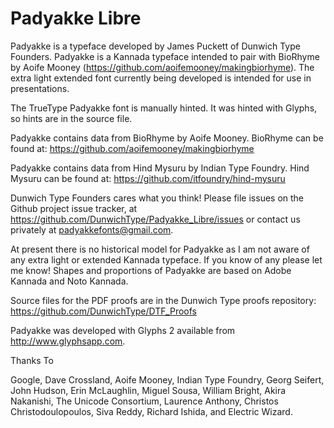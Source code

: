 # Padyakke Libre

Padyakke is a typeface developed by James Puckett of Dunwich Type Founders. Padyakke is a Kannada typeface intended to pair with BioRhyme by Aoife Mooney (https://github.com/aoifemooney/makingbiorhyme). The extra light extended font currently being developed is intended for use in presentations. 

The TrueType Padyakke font is manually hinted. It was hinted with Glyphs, so hints are in the source file.

Padyakke contains data from BioRhyme by Aoife Mooney. BioRhyme can be found at: https://github.com/aoifemooney/makingbiorhyme

Padyakke contains data from Hind Mysuru by Indian Type Foundry. Hind Mysuru can be found at: https://github.com/itfoundry/hind-mysuru

Dunwich Type Founders cares what you think! Please file issues on the Github project issue tracker, at https://github.com/DunwichType/Padyakke_Libre/issues or contact us privately at padyakkefonts@gmail.com.

At present there is no historical model for Padyakke as I am not aware of any extra light or extended Kannada typeface. If you know of any please let me know! Shapes and proportions of Padyakke are based on Adobe Kannada and Noto Kannada.

Source files for the PDF proofs are in the Dunwich Type proofs repository: https://github.com/DunwichType/DTF_Proofs

Padyakke was developed with Glyphs 2 available from http://www.glyphsapp.com.

Thanks To

Google, Dave Crossland, Aoife Mooney, Indian Type Foundry, Georg Seifert, John Hudson, Erin McLaughlin, Miguel Sousa, William Bright, Akira Nakanishi, The Unicode Consortium, Laurence Anthony, Christos Christodoulopoulos, Siva Reddy, Richard Ishida, and Electric Wizard.
